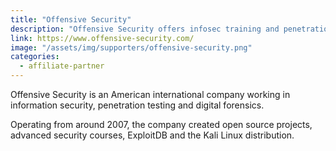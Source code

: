 ```yaml
---
title: "Offensive Security"
description: "Offensive Security offers infosec training and penetration Testing"
link: https://www.offensive-security.com/
image: "/assets/img/supporters/offensive-security.png"
categories:
  - affiliate-partner
---
```


Offensive Security is an American international company working in information security, penetration testing and digital forensics.

Operating from around 2007, the company created open source projects, advanced security courses, ExploitDB and the Kali Linux distribution.
